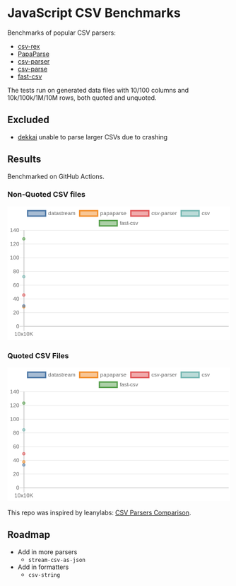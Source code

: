 # JavaScript CSV Benchmarks

Benchmarks of popular CSV parsers:
* [csv-rex](https://github.com/willfarrell/csv-rex)
* [PapaParse](https://www.papaparse.com/)
* [csv-parser](https://www.npmjs.com/package/csv-parser)
* [csv-parse](https://csv.js.org/parse/)
* [fast-csv](https://www.npmjs.com/package/fast-csv)
  
The tests run on generated data files with 10/100 columns and 10k/100k/1M/10M rows, both quoted and unquoted.

## Excluded

* [dekkai](https://www.npmjs.com/package/dekkai) unable to parse larger CSVs due to crashing

## Results 
Benchmarked on GitHub Actions.

### Non-Quoted CSV files
![Non-Quoted CSV Parser Benchmarks](results/quotes=false.png)


### Quoted CSV Files
![Quoted CSV Parser Benchmarks](results/quotes=true.png)



This repo was inspired by leanylabs: [CSV Parsers Comparison](https://leanylabs.com/blog/js-csv-parsers-benchmarks/).

## Roadmap
- Add in more parsers
  - `stream-csv-as-json`
- Add in formatters
  - `csv-string`
